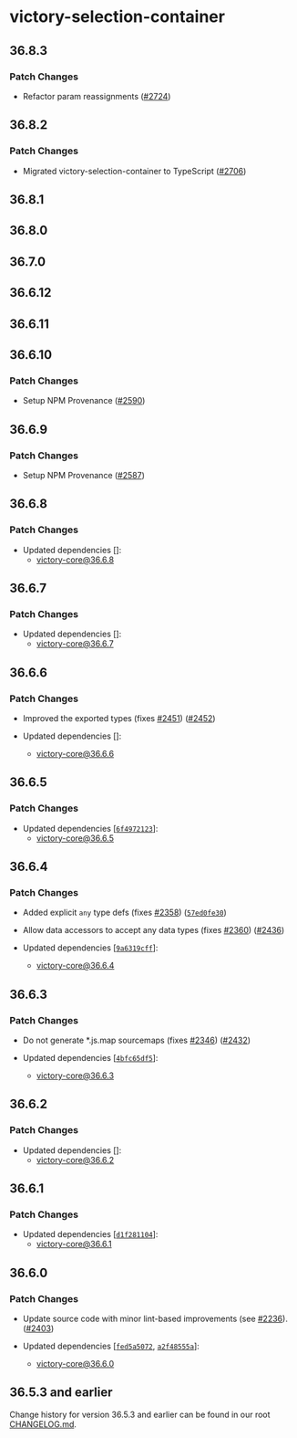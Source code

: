 # victory-selection-container

## 36.8.3

### Patch Changes

- Refactor param reassignments ([#2724](https://github.com/FormidableLabs/victory/pull/2724))

## 36.8.2

### Patch Changes

- Migrated victory-selection-container to TypeScript ([#2706](https://github.com/FormidableLabs/victory/pull/2706))

## 36.8.1

## 36.8.0

## 36.7.0

## 36.6.12

## 36.6.11

## 36.6.10

### Patch Changes

- Setup NPM Provenance ([#2590](https://github.com/FormidableLabs/victory/pull/2590))

## 36.6.9

### Patch Changes

- Setup NPM Provenance ([#2587](https://github.com/FormidableLabs/victory/pull/2587))

## 36.6.8

### Patch Changes

- Updated dependencies []:
  - victory-core@36.6.8

## 36.6.7

### Patch Changes

- Updated dependencies []:
  - victory-core@36.6.7

## 36.6.6

### Patch Changes

- Improved the exported types (fixes [#2451](https://github.com/FormidableLabs/victory/issues/2451)) ([#2452](https://github.com/FormidableLabs/victory/pull/2452))

- Updated dependencies []:
  - victory-core@36.6.6

## 36.6.5

### Patch Changes

- Updated dependencies [[`6f4972123`](https://github.com/FormidableLabs/victory/commit/6f49721238332bb5ee879571a45b34a04e44d416)]:
  - victory-core@36.6.5

## 36.6.4

### Patch Changes

- Added explicit `any` type defs (fixes [#2358](https://github.com/FormidableLabs/victory/issues/2358)) ([`57ed0fe30`](https://github.com/FormidableLabs/victory/commit/57ed0fe304dbc8753da1126a02d44de8004e96aa))

* Allow data accessors to accept any data types (fixes [#2360](https://github.com/FormidableLabs/victory/issues/2360)) ([#2436](https://github.com/FormidableLabs/victory/pull/2436))

* Updated dependencies [[`9a6319cff`](https://github.com/FormidableLabs/victory/commit/9a6319cffbc480711b8c286dcae00575081170f0)]:
  - victory-core@36.6.4

## 36.6.3

### Patch Changes

- Do not generate \*.js.map sourcemaps (fixes [#2346](https://github.com/FormidableLabs/victory/issues/2346)) ([#2432](https://github.com/FormidableLabs/victory/pull/2432))

- Updated dependencies [[`4bfc65df5`](https://github.com/FormidableLabs/victory/commit/4bfc65df5a10aa6a10084882ed5c6d0d894dec6f)]:
  - victory-core@36.6.3

## 36.6.2

### Patch Changes

- Updated dependencies []:
  - victory-core@36.6.2

## 36.6.1

### Patch Changes

- Updated dependencies [[`d1f281104`](https://github.com/FormidableLabs/victory/commit/d1f281104c7598c43e220dafd57546ab03daeeb5)]:
  - victory-core@36.6.1

## 36.6.0

### Patch Changes

- Update source code with minor lint-based improvements (see [#2236](https://github.com/FormidableLabs/victory/issues/2236)). ([#2403](https://github.com/FormidableLabs/victory/pull/2403))

- Updated dependencies [[`fed5a5072`](https://github.com/FormidableLabs/victory/commit/fed5a507299b337846eed3d873ec7eb91bc69668), [`a2f48555a`](https://github.com/FormidableLabs/victory/commit/a2f48555adfed15bdb004dc0793f197d90c950a2)]:
  - victory-core@36.6.0

## 36.5.3 and earlier

Change history for version 36.5.3 and earlier can be found in our root [CHANGELOG.md](https://github.com/FormidableLabs/victory/blob/main/CHANGELOG.md).

